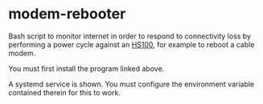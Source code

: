 # modem-rebooter

Bash script to monitor internet in order to respond to connectivity loss by performing a power cycle against an [HS100](https://github.com/jkbenaim/hs100), for example to reboot a cable modem.

You must first install the program linked above.

A systemd service is shown. You must configure the environment variable contained therein for this to work.

